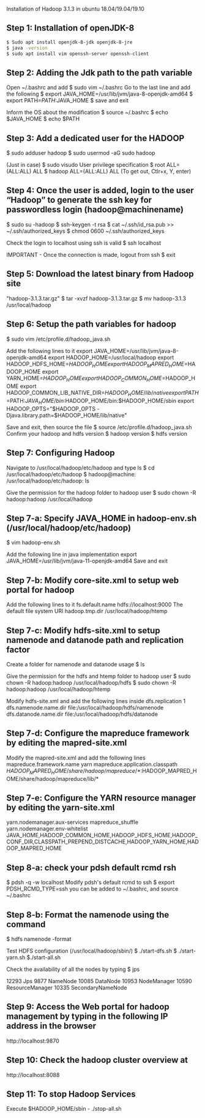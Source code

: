 Installation of Hadoop 3.1.3 in ubuntu 18.04/19.04/19.10 

## Step 1: Installation of openJDK-8
```bash
$ Sudo apt install openjdk-8-jdk openjdk-8-jre 
$ java -version 
$ sudo apt install vim openssh-server openssh-client 
```

## Step 2: Adding the Jdk path to the path variable 
Open ~/.bashrc and add 
$ sudo vim ~/.bashrc 
Go to the last line and add the following 
$ export JAVA_HOME=/usr/lib/jvm/java-8-openjdk-amd64
$ export PATH=$PATH:$JAVA_HOME 
$ save and exit 

Inform the OS about the modification 
$ source ~/.bashrc 
$ echo $JAVA_HOME
$ echo $PATH 

## Step 3: Add a dedicated user for the HADOOP 
$ sudo adduser hadoop 
$ sudo usermod -aG sudo hadoop 

(Just in case) 
$ sudo visudo 
User privilege specification
$ root ALL=(ALL:ALL) ALL
$ hadoop ALL=(ALL:ALL) ALL
(To get out, Ctlr+x, Y, enter) 

## Step 4: Once the user is added, login to the user “Hadoop” to generate the ssh key for passwordless login (hadoop@machinename) 
$ sudo su -hadoop 
$ ssh-keygen -t rsa 
$ cat ~/.ssh/id_rsa.pub >> ~/.ssh/authorized_keys
$ chmod 0600 ~/.ssh/authorized_keys

Check the login to localhost using ssh is valid 
$ ssh localhost

IMPORTANT - Once the connection is made, logout from ssh 
$ exit

## Step 5: Download the latest binary from Hadoop site 
"hadoop-3.1.3.tar.gz"
$ tar -xvzf hadoop-3.1.3.tar.gz 
$ mv hadoop-3.1.3 /usr/local/hadoop

## Step 6: Setup the path variables for hadoop 
$ sudo vim /etc/profile.d/hadoop_java.sh 

Add the following lines to it 
export JAVA_HOME=/usr/lib/jvm/java-8-openjdk-amd64
export HADOOP_HOME=/usr/local/hadoop
export HADOOP_HDFS_HOME=$HADOOP_HOME
export HADOOP_MAPRED_HOME=$HADOOP_HOME
export YARN_HOME=$HADOOP_HOME
export HADOOP_COMMON_HOME=$HADOOP_HOME
export HADOOP_COMMON_LIB_NATIVE_DIR=$HADOOP_HOME/lib/native
export PATH=$PATH:$JAVA_HOME/bin:$HADOOP_HOME/bin:$HADOOP_HOME/sbin
export HADOOP_OPTS="$HADOOP_OPTS -Djava.library.path=$HADOOP_HOME/lib/native"

Save and exit, then source the file 
$ source /etc/profile.d/hadoop_java.sh
Confirm your hadoop and hdfs version 
$ hadoop version 
$ hdfs version 

## Step 7: Configuring Hadoop 
Navigate to /usr/local/hadoop/etc/hadoop and type ls 
$ cd /usr/local/hadoop/etc/hadoop
$ hadoop@machine: /usr/local/hadoop/etc/hadoop: ls 

Give the permission for the hadoop folder to hadoop user 
$ sudo chown -R hadoop:hadoop /usr/local/hadoop

## Step 7-a: Specify JAVA_HOME in hadoop-env.sh (/usr/local/hadoop/etc/hadoop) 
$ vim hadoop-env.sh 

Add the following line in java implementation 
export JAVA_HOME=/usr/lib/jvm/java-11-openjdk-amd64
Save and exit

## Step 7-b: Modify core-site.xml to setup web portal for hadoop 
Add the following lines to it 
<configuration>
	<property>
  		<name>fs.default.name</name>
  		<value>hdfs://localhost:9000</value>
  		<description>The default file system URI</description>
  	</property>
	<property>
		<name>hadoop.tmp.dir</name>
		<value>/usr/local/hadoop/htemp</value>
	</property>
</configuration>

## Step 7-c: Modify hdfs-site.xml to setup namenode and datanode path and replication factor
Create a folder for namenode and datanode usage 
$ ls

Give the permission for the hdfs and htemp folder to hadoop user 
$ sudo chown -R hadoop:hadoop /usr/local/hadoop/hdfs
$ sudo chown -R hadoop:hadoop /usr/local/hadoop/htemp

Modify hdfs-site.xml and add the following lines inside 
<configuration>
	<property>
		<name>dfs.replication</name>
		<value>1</value>
	</property>
	<property>
		<name>dfs.namenode.name.dir</name>
		<value>file:/usr/local/hadoop/hdfs/namenode</value>
	</property>
	<property>
		<name>dfs.datanode.name.dir</name>
		<value>file:/usr/local/hadoop/hdfs/datanode</value>
	</property>
</configuration>

## Step 7-d: Configure the mapreduce framework by editing the mapred-site.xml 
Modify the mapred-site.xml and add the following lines 
<configuration>
	<property>
		<name>mapreduce.framework.name</name>
		<value>yarn</value>
	</property>
	<property>
		<name>mapreduce.application.classpath</name>
		<value>$HADOOP_MAPRED_HOME/share/hadoop/mapreduce/*:$HADOOP_MAPRED_HOME/share/hadoop/mapreduce/lib/*</value>
	</property>
</configuration>

## Step 7-e: Configure the YARN resource manager by editing the yarn-site.xml 
<configuration>
	<property>
		<name>yarn.nodemanager.aux-services</name>
		<value>mapreduce_shuffle</value>
	</property>
	<property>
    		<name>yarn.nodemanager.env-whitelist</name>
		<value>JAVA_HOME,HADOOP_COMMON_HOME,HADOOP_HDFS_HOME,HADOOP_CONF_DIR,CLASSPATH_PREPEND_DISTCACHE,HADOOP_YARN_HOME,HADOOP_MAPRED_HOME</value>
	</property>
</configuration>

## Step 8-a: check your pdsh default rcmd rsh
$ pdsh -q -w localhost
Modify pdsh's default rcmd to ssh
$ export PDSH_RCMD_TYPE=ssh
you can be added to ~/.bashrc, and source ~/.bashrc

## Step 8-b: Format the namenode using the command 
$ hdfs namenode -format
 
Test HDFS configuration (/usr/local/hadoop/sbin/)
$ ./start-dfs.sh
$ ./start-yarn.sh
$./start-all.sh 

Check the availability of all the nodes by typing 
$ jps 

12293 Jps
9877 NameNode
10085 DataNode
10953 NodeManager
10590 ResourceManager
10335 SecondaryNameNode

## Step 9: Access the Web portal for hadoop management by typing in the following IP address in the browser 
http://localhost:9870

## Step 10: Check the hadoop cluster overview at
http://localhost:8088

## Step 11: To stop Hadoop Services
Execute $HADOOP_HOME/sbin  - ./stop-all.sh

